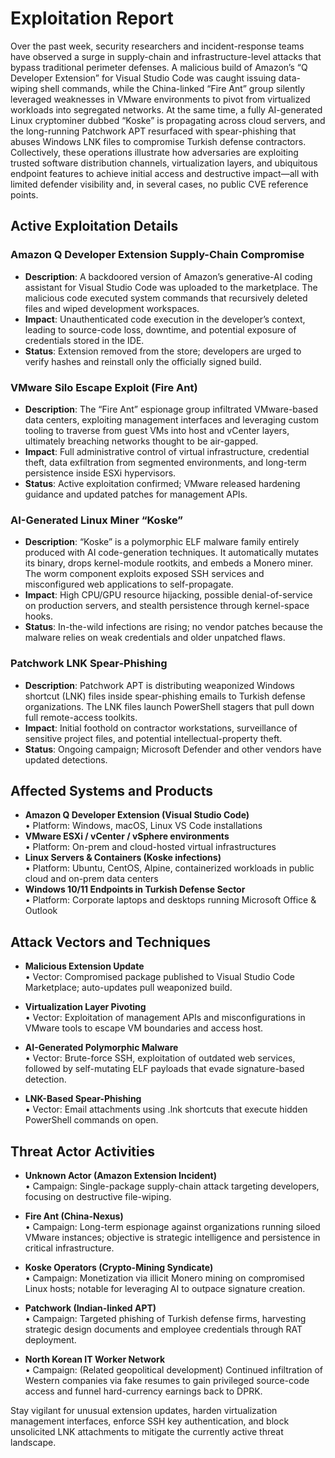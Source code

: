 # Exploitation Report

Over the past week, security researchers and incident-response teams have observed a surge in supply-chain and infrastructure-level attacks that bypass traditional perimeter defenses. A malicious build of Amazon’s “Q Developer Extension” for Visual Studio Code was caught issuing data-wiping shell commands, while the China-linked “Fire Ant” group silently leveraged weaknesses in VMware environments to pivot from virtualized workloads into segregated networks. At the same time, a fully AI-generated Linux cryptominer dubbed “Koske” is propagating across cloud servers, and the long-running Patchwork APT resurfaced with spear-phishing that abuses Windows LNK files to compromise Turkish defense contractors. Collectively, these operations illustrate how adversaries are exploiting trusted software distribution channels, virtualization layers, and ubiquitous endpoint features to achieve initial access and destructive impact—all with limited defender visibility and, in several cases, no public CVE reference points.

## Active Exploitation Details

### Amazon Q Developer Extension Supply-Chain Compromise
- **Description**: A backdoored version of Amazon’s generative-AI coding assistant for Visual Studio Code was uploaded to the marketplace. The malicious code executed system commands that recursively deleted files and wiped development workspaces.  
- **Impact**: Unauthenticated code execution in the developer’s context, leading to source-code loss, downtime, and potential exposure of credentials stored in the IDE.  
- **Status**: Extension removed from the store; developers are urged to verify hashes and reinstall only the officially signed build.  

### VMware Silo Escape Exploit (Fire Ant)
- **Description**: The “Fire Ant” espionage group infiltrated VMware-based data centers, exploiting management interfaces and leveraging custom tooling to traverse from guest VMs into host and vCenter layers, ultimately breaching networks thought to be air-gapped.  
- **Impact**: Full administrative control of virtual infrastructure, credential theft, data exfiltration from segmented environments, and long-term persistence inside ESXi hypervisors.  
- **Status**: Active exploitation confirmed; VMware released hardening guidance and updated patches for management APIs.  

### AI-Generated Linux Miner “Koske”
- **Description**: “Koske” is a polymorphic ELF malware family entirely produced with AI code-generation techniques. It automatically mutates its binary, drops kernel-module rootkits, and embeds a Monero miner. The worm component exploits exposed SSH services and misconfigured web applications to self-propagate.  
- **Impact**: High CPU/GPU resource hijacking, possible denial-of-service on production servers, and stealth persistence through kernel-space hooks.  
- **Status**: In-the-wild infections are rising; no vendor patches because the malware relies on weak credentials and older unpatched flaws.  

### Patchwork LNK Spear-Phishing
- **Description**: Patchwork APT is distributing weaponized Windows shortcut (LNK) files inside spear-phishing emails to Turkish defense organizations. The LNK files launch PowerShell stagers that pull down full remote-access toolkits.  
- **Impact**: Initial foothold on contractor workstations, surveillance of sensitive project files, and potential intellectual-property theft.  
- **Status**: Ongoing campaign; Microsoft Defender and other vendors have updated detections.  

## Affected Systems and Products

- **Amazon Q Developer Extension (Visual Studio Code)**  
  • Platform: Windows, macOS, Linux VS Code installations  
- **VMware ESXi / vCenter / vSphere environments**  
  • Platform: On-prem and cloud-hosted virtual infrastructures  
- **Linux Servers & Containers (Koske infections)**  
  • Platform: Ubuntu, CentOS, Alpine, containerized workloads in public cloud and on-prem data centers  
- **Windows 10/11 Endpoints in Turkish Defense Sector**  
  • Platform: Corporate laptops and desktops running Microsoft Office & Outlook  

## Attack Vectors and Techniques

- **Malicious Extension Update**  
  • Vector: Compromised package published to Visual Studio Code Marketplace; auto-updates pull weaponized build.  

- **Virtualization Layer Pivoting**  
  • Vector: Exploitation of management APIs and misconfigurations in VMware tools to escape VM boundaries and access host.  

- **AI-Generated Polymorphic Malware**  
  • Vector: Brute-force SSH, exploitation of outdated web services, followed by self-mutating ELF payloads that evade signature-based detection.  

- **LNK-Based Spear-Phishing**  
  • Vector: Email attachments using .lnk shortcuts that execute hidden PowerShell commands on open.  

## Threat Actor Activities

- **Unknown Actor (Amazon Extension Incident)**  
  • Campaign: Single-package supply-chain attack targeting developers, focusing on destructive file-wiping.  

- **Fire Ant (China-Nexus)**  
  • Campaign: Long-term espionage against organizations running siloed VMware instances; objective is strategic intelligence and persistence in critical infrastructure.  

- **Koske Operators (Crypto-Mining Syndicate)**  
  • Campaign: Monetization via illicit Monero mining on compromised Linux hosts; notable for leveraging AI to outpace signature creation.  

- **Patchwork (Indian-linked APT)**  
  • Campaign: Targeted phishing of Turkish defense firms, harvesting strategic design documents and employee credentials through RAT deployment.  

- **North Korean IT Worker Network**  
  • Campaign: (Related geopolitical development) Continued infiltration of Western companies via fake resumes to gain privileged source-code access and funnel hard-currency earnings back to DPRK.  

Stay vigilant for unusual extension updates, harden virtualization management interfaces, enforce SSH key authentication, and block unsolicited LNK attachments to mitigate the currently active threat landscape.